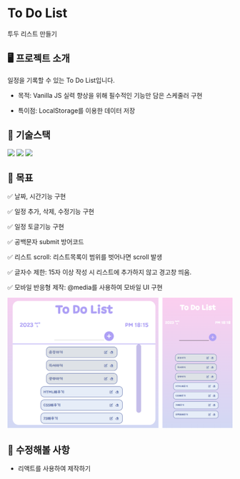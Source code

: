 # To Do List
투두 리스트 만들기

## 🖥️ 프로젝트 소개
일정을 기록할 수 있는 To Do List입니다.

* 목적: Vanilla JS 실력 향상을 위해 필수적인 기능만 담은 스케줄러 구현

* 특이점: LocalStorage를 이용한 데이터 저장

## 🚀 기술스택
<img src="https://img.shields.io/badge/HTML5-E34F26?style=flat-square&logo=html5&logoColor=white"/>
<img src="https://img.shields.io/badge/CSS3-1572B6?style=flat-square&logo=css3&logoColor=white"/>
<img src="https://img.shields.io/badge/JavaScript-F7DF1E?style=flat-square&logo=javascript&logoColor=black"/>

## 🚩 목표
✅ 날짜, 시간기능 구현

✅ 일정 추가, 삭제, 수정기능 구현
  
✅ 일정 토글기능 구현

✅ 공백문자 submit 방어코드

✅ 리스트 scroll: 리스트목록이 범위를 벗어나면 scroll 발생

✅ 글자수 제한: 15자 이상 작성 시 리스트에 추가하지 않고 경고창 띄움.

✅ 모바일 반응형 제작: @media를 사용하여 모바일 UI 구현

<img src="./img/todolist.png">

## 📝 수정해볼 사항
* 리액트를 사용하여 제작하기